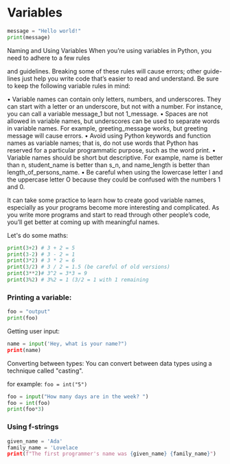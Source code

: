 # Variables

```python
message = "Hello world!"
print(message)
```

Naming and Using Variables
When you’re using variables in Python, you need to adhere to a few rules

and guidelines. Breaking some of these rules will cause errors; other guide-
lines just help you write code that’s easier to read and understand. Be sure to keep the following variable rules in mind:

• Variable names can contain only letters, numbers, and underscores.
They can start with a letter or an underscore, but not with a number.
For instance, you can call a variable message_1 but not 1_message.
• Spaces are not allowed in variable names, but underscores can be used
to separate words in variable names. For example, greeting_message works,
but greeting message will cause errors.
• Avoid using Python keywords and function names as variable names; that is, do not use words that Python has reserved for a particular programmatic purpose, such as the word print. 
• Variable names should be short but descriptive. For example, name is
better than n, student_name is better than s_n, and name_length is better
than length_of_persons_name.
• Be careful when using the lowercase letter l and the uppercase letter O
because they could be confused with the numbers 1 and 0.

It can take some practice to learn how to create good variable names,
especially as your programs become more interesting and complicated. As
you write more programs and start to read through other people’s code,
you’ll get better at coming up with meaningful names.



Let's do some maths: 
```python
print(3+2) # 3 + 2 = 5
print(3-2) # 3 - 2 = 1
print(3*2) # 3 * 2 = 6
print(3/2) # 3 / 2 = 1.5 (be careful of old versions)
print(3**2)# 3^2 = 3*3 = 9
print(3%2) # 3%2 = 1 (3/2 = 1 with 1 remaining
```

### Printing a variable:   
```python
foo = "output"
print(foo)
```


Getting user input: 
```python
name = input('Hey, what is your name?")
print(name)
```

Converting between types: 
You can convert between data types using a technique called "casting". 

for example:
`foo = int("5")`
```python
foo = input("How many days are in the week? ")
foo = int(foo)
print(foo*3)
```

### Using f-strings
```python
given_name = 'Ada'
family_name = 'Lovelace
print(f"The first programmer's name was {given_name} {family_name}")
```